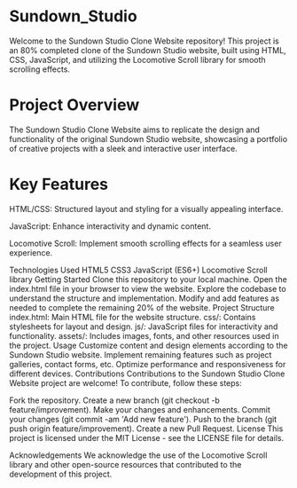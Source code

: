 # Sundown_Studio
Welcome to the Sundown Studio Clone Website repository! This project is an 80% completed clone of the Sundown Studio website, built using HTML, CSS, JavaScript, and utilizing the Locomotive Scroll library for smooth scrolling effects.

# Project Overview
The Sundown Studio Clone Website aims to replicate the design and functionality of the original Sundown Studio website, showcasing a portfolio of creative projects with a sleek and interactive user interface.

# Key Features
HTML/CSS: Structured layout and styling for a visually appealing interface.

JavaScript: Enhance interactivity and dynamic content.

Locomotive Scroll: Implement smooth scrolling effects for a seamless user experience.

Technologies Used
HTML5
CSS3
JavaScript (ES6+)
Locomotive Scroll library
Getting Started
Clone this repository to your local machine.
Open the index.html file in your browser to view the website.
Explore the codebase to understand the structure and implementation.
Modify and add features as needed to complete the remaining 20% of the website.
Project Structure
index.html: Main HTML file for the website structure.
css/: Contains stylesheets for layout and design.
js/: JavaScript files for interactivity and functionality.
assets/: Includes images, fonts, and other resources used in the project.
Usage
Customize content and design elements according to the Sundown Studio website.
Implement remaining features such as project galleries, contact forms, etc.
Optimize performance and responsiveness for different devices.
Contributions
Contributions to the Sundown Studio Clone Website project are welcome! To contribute, follow these steps:

Fork the repository.
Create a new branch (git checkout -b feature/improvement).
Make your changes and enhancements.
Commit your changes (git commit -am 'Add new feature').
Push to the branch (git push origin feature/improvement).
Create a new Pull Request.
License
This project is licensed under the MIT License - see the LICENSE file for details.

Acknowledgements
We acknowledge the use of the Locomotive Scroll library and other open-source resources that contributed to the development of this project.
